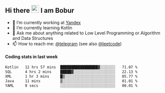 ## Hi there <img src="https://media.giphy.com/media/hvRJCLFzcasrR4ia7z/giphy.gif" width="25px" height="25px"> I am Bobur

- 💼 I’m currently working at [Yandex](https://yandex.ru/)
- 🌱 I’m currently learning Kotlin
- 💬 Ask me about anything related to Low Level Programming or Algorithm and Data Structures
- 📫 How to reach me: [@telegram](https://t.me/octoant) (see also [@leetcode](https://leetcode.com/octoant/))    

#### Coding stats in last week

<!--START_SECTION:waka-->

```txt
Kotlin   12 hrs 57 mins  █████████████████▓░░░░░░░   71.07 %
SQL      4 hrs 2 mins    █████▓░░░░░░░░░░░░░░░░░░░   22.13 %
XML      1 hr 3 mins     █▒░░░░░░░░░░░░░░░░░░░░░░░   05.77 %
Java     11 mins         ▒░░░░░░░░░░░░░░░░░░░░░░░░   01.01 %
YAML     0 secs          ░░░░░░░░░░░░░░░░░░░░░░░░░   00.01 %
```

<!--END_SECTION:waka-->

